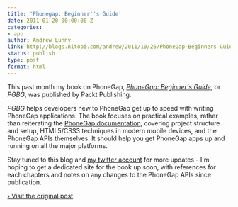 ```yaml
---
title: 'Phonegap: Beginner''s Guide'
date: 2011-01-20 00:00:00 Z
categories:
- app
author: Andrew Lunny
link: http://blogs.nitobi.com/andrew/2011/10/26/PhoneGap-Beginners-Guide
status: publish
type: post
format: html
---
```


This past month my book on PhoneGap, [_PhoneGap: Beginner's Guide_](http://www.amazon.com/PhoneGap-Beginners-Guide-Andrew-Lunny/dp/1849515360), or _PGBG_, was published by Packt Publishing.

_PGBG_ helps developers new to PhoneGap get up to speed with writing PhoneGap applications. The book focuses on practical examples, rather than reiterating the [PhoneGap documentation](http://docs.phonegap.com), covering project structure and setup, HTML5/CSS3 techniques in modern mobile devices, and the PhoneGap APIs themselves. It should help you get PhoneGap apps up and running on all the major platforms.

Stay tuned to this blog and [my twitter account](http://twitter.com/alunny) for more updates - I'm hoping to get a dedicated site for the book up soon, with references for each chapters and notes on any changes to the PhoneGap APIs since publication.

[› Visit the original post](http://blogs.nitobi.com/andrew/2011/10/26/PhoneGap-Beginners-Guide)
